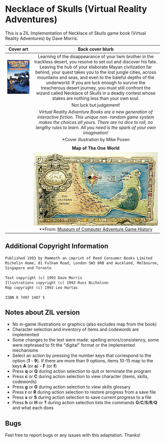 # Necklace of Skulls (Virtual Reality Adventures)

This is a ZIL Implementation of Necklace of Skulls game book (Virtual Reality Adventures) by Dave Morris.

| **Cover art** | **Back cover blurb**|
|:-:|:-:|
|![Cover Art](/images/necklace-of-skulls.jpg)|Learning of the disappearance of your twin brother in the trackless desert, you resolve to set out and discover his fate. Leaving the hub of your elaborate Mayan civilization far behind, your quest takes you to the lost jungle cities, across mountains and seas, and even to the baleful depths of the underworld. If you are luck enough to survive the treacherous desert journey, you must still confront the wizard called Necklace of Skulls in a deadly contest whose stakes are nothing less than your own soul.|
| |Not luck but judgement!|
| |*Virtual Reality Adventure Books are a new generation of interactive fiction. This unique non-random game system makes the choices all yours. There are no dice to roll, no lengthy rules to learn. All you need is the spark of your own imagination!*|
| |*Cover illustration by Mike Posen|
| | |
| |**Map of The One World**|
| |![Map](/images/map-one-world.jpg)<br>**From: [Museum of Computer Adventure Game History](https://mocagh.org/loadpage.php?getcompany=otherbook)|

## Additional Copyright Information 

```
Published 1993 by Mammoth an imprint of Reed Consumer Books Limited
Michelin Home, 81 Fulham Road, London SW3 6RB and Auckland, Melbourne, Singapore and Toronto

Text copyright (c) 1993 Dave Morris
Illustrations copyright (c) 1993 Russ Nicholson
Map copyright (c) 1993 Leo Hartas

ISBN 0 7497 1487 5
```

## Notes about ZIL version

- No in-game illustrations or graphics (also excludes map from the book)
- Character selection and inventory of items and codewords are implemented
- Some changes to the text were made: spelling errors/consistency, some were rephrased to fit the "digital" format or the implemented mechanisms 
- Select an action by pressing the number keys that correspond to the option (**1** - **9**). If there are more than 9 options, items 10-15 map to the keys **A** (or **a**) - **F** (or **f**)
- Press **q** or **Q** during action selection to quit or terminate the program
- Press **c** or **C** during action selection to view character (items, skills, codewords)
- Press **g** or **G** during action selection to view skills glossary
- Press **r** or **R** during action selection to restore progress from a save file
- Press **s** or **S** during action selection to save current progress to a file
- Press **h** or **H** or **?** during action selection lists the commands **G**/**C**/**S**/**R**/**Q** and what each does 

## Bugs

Feel free to report bugs or any issues with this adaptation. Thanks!
